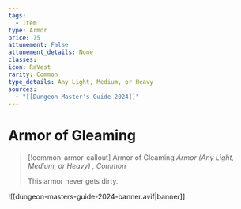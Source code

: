 ```yaml
---
tags:
  - Item
type: Armor
price: 75
attunement: False
attunement_details: None
classes:
icon: RaVest
rarity: Common
type_details: Any Light, Medium, or Heavy
sources:
  - "[[Dungeon Master's Guide 2024]]"
---
```


# Armor of Gleaming

>[!common-armor-callout] Armor of Gleaming
>_Armor (Any Light, Medium, or Heavy) , Common_
>
>This armor never gets dirty.
>


![[dungeon-masters-guide-2024-banner.avif|banner]]
